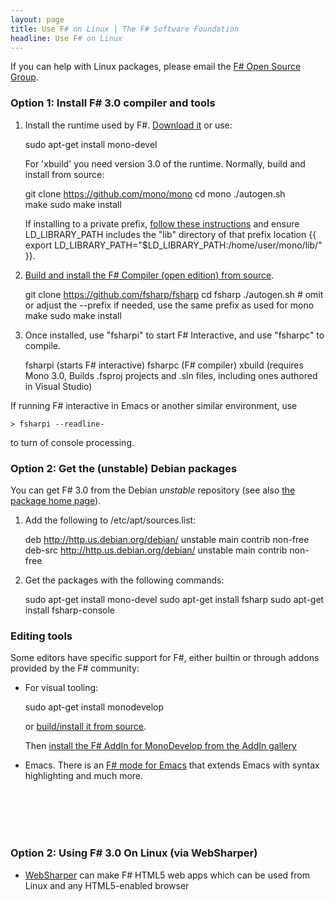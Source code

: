 ```yaml
---
layout: page
title: Use F# on Linux | The F# Software Foundation
headline: Use F# on Linux
---
```


If you can help with Linux packages, please email the [F# Open Source Group](http://fsharp.github.com).

                                                                  
### Option 1: Install F# 3.0 compiler and tools


1. Install the runtime used by F#. [Download it](http://www.go-mono.com/mono-downloads/download.html) or use:

    sudo apt-get install mono-devel

   For 'xbuild' you need version 3.0 of the runtime. Normally, build and install from source:
    
    git clone https://github.com/mono/mono
    cd mono
    ./autogen.sh   
    make
    sudo make install
   
   If installing to a private prefix, [follow these instructions](http://mono-project.com/Parallel_Mono_Environments) and ensure LD_LIBRARY_PATH includes the "lib" directory of that prefix location {{   export LD_LIBRARY_PATH="$LD_LIBRARY_PATH:/home/user/mono/lib/"  }}. 
   
2. [Build and install the F# Compiler (open edition) from source](http://github.com/fsharp/fsharp). 

    git clone https://github.com/fsharp/fsharp
    cd fsharp
    ./autogen.sh     # omit or adjust the --prefix if needed, use the same prefix as used for mono
    make
    sudo make install
    
3. Once installed, use "fsharpi" to start F# Interactive, and use "fsharpc" to compile. 

    fsharpi     (starts F# interactive)
    fsharpc     (F# compiler)
    xbuild      (requires Mono 3.0, Builds .fsproj projects and .sln files, including ones authored in Visual Studio)

  If running F# interactive in Emacs or another similar environment, use 

    > fsharpi --readline- 

  to turn of console processing.

### Option 2: Get the (unstable) Debian packages

You can get F# 3.0 from the Debian *unstable* repository (see also [the package home page](http://packages.qa.debian.org/f/fsharp.html)).

1. Add the following to /etc/apt/sources.list:
 
    deb http://http.us.debian.org/debian/ unstable main contrib non-free 
    deb-src http://http.us.debian.org/debian/ unstable main contrib non-free 
                       
2. Get the packages with the following commands:
                                        
    sudo apt-get install mono-devel
    sudo apt-get install fsharp
    sudo apt-get install fsharp-console
                                                    

### Editing tools

Some editors have specific support for F#, either builtin or through addons provided by the F# community: 

* For visual tooling:

    sudo apt-get install monodevelop
  
  or [build/install it from source](http://github.com/mono/monodevelop).
  
  Then [install the F# AddIn for MonoDevelop from the AddIn gallery](http://fsharp.github.com/fsharpbinding) 

* Emacs. There is an [F# mode for Emacs](http://fsharp.github.com/fsharpbinding/) that extends Emacs with syntax highlighting and much more.

<br> </br>
<br> </br>

### Option 2: Using F# 3.0 On Linux (via WebSharper) 

* [WebSharper](http://www.websharper.com) can make F# HTML5 web apps which can be used from Linux and any HTML5-enabled browser

<br> </br>
<br> </br>


